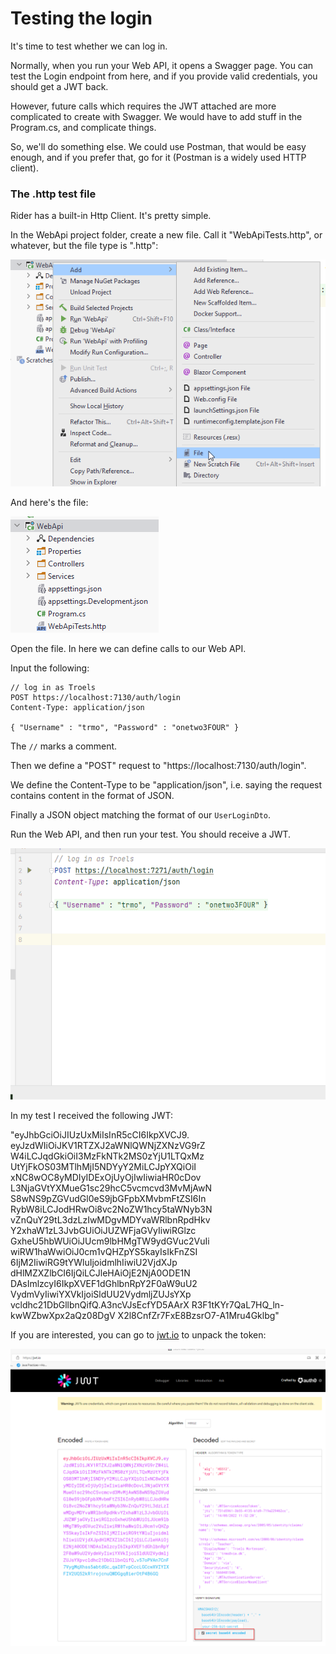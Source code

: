 # Testing the login
It's time to test whether we can log in.

Normally, when you run your Web API, it opens a Swagger page. You can test the Login endpoint from here, and if you provide valid credentials, you should get a JWT back.

However, future calls which requires the JWT attached are more complicated to create with Swagger. We would have to add stuff in the Program.cs, and complicate things.

So, we'll do something else. We could use Postman, that would be easy enough, and if you prefer that, go for it (Postman is a widely used HTTP client).

### The .http test file
Rider has a built-in Http Client. It's pretty simple.

In the WebApi project folder, create a new file. Call it "WebApiTests.http", or whatever, but the file type is ".http":

![img.png](Resources/AddHttpFile.png)

And here's the file:

![img.png](Resources/AfterAddingHttp.png)

Open the file. In here we can define calls to our Web API.

Input the following:

```http
// log in as Troels
POST https://localhost:7130/auth/login
Content-Type: application/json

{ "Username" : "trmo", "Password" : "onetwo3FOUR" }
```

The `//` marks a comment.

Then we define a "POST" request to "https://localhost:7130/auth/login".

We define the Content-Type to be "application/json", i.e. saying the request contains content in the format of JSON.

Finally a JSON object matching the format of our `UserLoginDto`.

Run the Web API, and then run your test. You should receive a JWT.

![](Resources/LoginRequest.gif)

In my test I received the following JWT:

"eyJhbGciOiJIUzUxMiIsInR5cCI6IkpXVCJ9.
eyJzdWIiOiJKV1RTZXJ2aWNlQWNjZXNzVG9rZ
W4iLCJqdGkiOiI3MzFkNTk2MS0zYjU1LTQxMz
UtYjFkOS03MTlhMjI5NDYyY2MiLCJpYXQiOiI
xNC8wOC8yMDIyIDExOjUyOjIwIiwiaHR0cDov
L3NjaGVtYXMueG1sc29hcC5vcmcvd3MvMjAwN
S8wNS9pZGVudGl0eS9jbGFpbXMvbmFtZSI6In
RybW8iLCJodHRwOi8vc2NoZW1hcy5taWNyb3N
vZnQuY29tL3dzLzIwMDgvMDYvaWRlbnRpdHkv
Y2xhaW1zL3JvbGUiOiJUZWFjaGVyIiwiRGlzc
GxheU5hbWUiOiJUcm9lbHMgTW9ydGVuc2VuIi
wiRW1haWwiOiJ0cm1vQHZpYS5kayIsIkFnZSI
6IjM2IiwiRG9tYWluIjoidmlhIiwiU2VjdXJp
dHlMZXZlbCI6IjQiLCJleHAiOjE2NjA0ODE1N
DAsImlzcyI6IkpXVEF1dGhlbnRpY2F0aW9uU2
VydmVyIiwiYXVkIjoiSldUU2VydmljZUJsYXp
vcldhc21DbGllbnQifQ.A3ncVJsEcfYD5AArX
R3F1tKYr7QaL7HQ_ln-kwWZbwXpx2aQz08DgV
X2l8CnfZr7FxE8BzsrO7-A1Mru4Gklbg"

If you are interested, you can go to [jwt.io](https://jwt.io/) to unpack the token:

![img.png](Resources/UnpackedToken.png)
